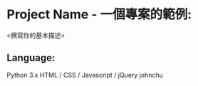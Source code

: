 # Project Name - 一個專案的範例:
<撰寫你的基本描述>
## Language:
Python 3.x
HTML / CSS / Javascript / jQuery
johnchu
